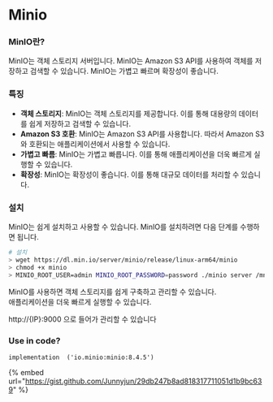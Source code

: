 # Minio

### MinIO란?

MinIO는 객체 스토리지 서버입니다. MinIO는 Amazon S3 API를 사용하여 객체를 저장하고 검색할 수 있습니다. MinIO는 가볍고 빠르며 확장성이 좋습니다.

### 특징

* **객체 스토리지**: MinIO는 객체 스토리지를 제공합니다. 이를 통해 대용량의 데이터를 쉽게 저장하고 검색할 수 있습니다.
* **Amazon S3 호환**: MinIO는 Amazon S3 API를 사용합니다. 따라서 Amazon S3와 호환되는 애플리케이션에서 사용할 수 있습니다.
* **가볍고 빠름**: MinIO는 가볍고 빠릅니다. 이를 통해 애플리케이션을 더욱 빠르게 실행할 수 있습니다.
* **확장성**: MinIO는 확장성이 좋습니다. 이를 통해 대규모 데이터를 처리할 수 있습니다.

### 설치

MinIO는 쉽게 설치하고 사용할 수 있습니다. MinIO를 설치하려면 다음 단계를 수행하면 됩니다.

```bash
# 설치
> wget https://dl.min.io/server/minio/release/linux-arm64/minio
> chmod +x minio
> MINIO_ROOT_USER=admin MINIO_ROOT_PASSWORD=password ./minio server /mnt/data --console-address ":9001"
```

MinIO를 사용하면 객체 스토리지를 쉽게 구축하고 관리할 수 있습니다. \
애플리케이션을 더욱 빠르게 실행할 수 있습니다.

http://{IP}:9000 으로 들어가 관리할 수 있습니다



### Use in code?

`implementation  ('io.minio:minio:8.4.5')`

{% embed url="https://gist.github.com/Junnyjun/29db247b8ad818317711051d1b9bc639" %}
